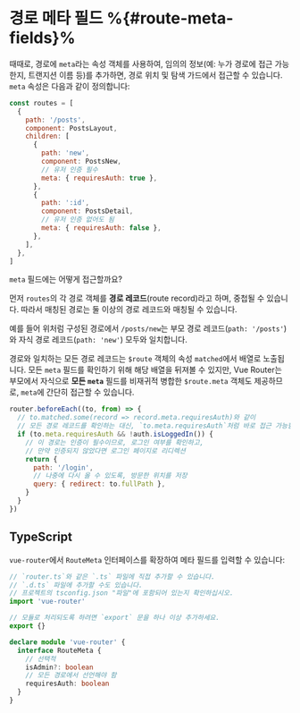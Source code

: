 # 경로 메타 필드 %{#route-meta-fields}%

<VueSchoolLink
href="https://vueschool.io/lessons/route-meta-fields"
title="Learn how to use route meta fields"
/>

때때로, 경로에 `meta`라는 속성 객체를 사용하여, 임의의 정보(예: 누가 경로에 접근 가능한지, 트랜지션 이름 등)를 추가하면, 경로 위치 및 탐색 가드에서 접근할 수 있습니다. `meta` 속성은 다음과 같이 정의합니다:

```js
const routes = [
  {
    path: '/posts',
    component: PostsLayout,
    children: [
      {
        path: 'new',
        component: PostsNew,
        // 유저 인증 필수
        meta: { requiresAuth: true },
      },
      {
        path: ':id',
        component: PostsDetail,
        // 유저 인증 없어도 됨
        meta: { requiresAuth: false },
      },
    ],
  },
]
```

`meta` 필드에는 어떻게 접근할까요?

<!-- TODO: the explanation about route records should be explained before and things should be moved here -->

먼저 `routes`의 각 경로 객체를 **경로 레코드**(route record)라고 하며, 중첩될 수 있습니다. 따라서 매칭된 경로는 둘 이상의 경로 레코드와 매칭될 수 있습니다.

예를 들어 위처럼 구성된 경로에서 `/posts/new`는 부모 경로 레코드(`path: '/posts'`)와 자식 경로 레코드(`path: 'new'`) 모두와 일치합니다.

경로와 일치하는 모든 경로 레코드는 `$route` 객체의 속성 `matched`에서 배열로 노출됩니다. 모든 `meta` 필드를 확인하기 위해 해당 배열을 뒤져볼 수 있지만, Vue Router는 부모에서 자식으로 **모든 `meta`** 필드를 비재귀적 병합한 `$route.meta` 객체도 제공하므로, `meta`에 간단히 접근할 수 있습니다.

```js
router.beforeEach((to, from) => {
  // to.matched.some(record => record.meta.requiresAuth)와 같이
  // 모든 경로 레코드를 확인하는 대신, `to.meta.requiresAuth`처럼 바로 접근 가능함.
  if (to.meta.requiresAuth && !auth.isLoggedIn()) {
    // 이 경로는 인증이 필수이므로, 로그인 여부를 확인하고,
    // 만약 인증되지 않았다면 로그인 페이지로 리디렉션
    return {
      path: '/login',
      // 나중에 다시 올 수 있도록, 방문한 위치를 저장
      query: { redirect: to.fullPath },
    }
  }
})
```

## TypeScript

`vue-router`에서 `RouteMeta` 인터페이스를 확장하여 메타 필드를 입력할 수 있습니다:

```ts
// `router.ts`와 같은 `.ts` 파일에 직접 추가할 수 있습니다.
// `.d.ts` 파일에 추가할 수도 있습니다.
// 프로젝트의 tsconfig.json "파일"에 포함되어 있는지 확인하십시오.
import 'vue-router'

// 모듈로 처리되도록 하려면 `export` 문을 하나 이상 추가하세요.
export {}

declare module 'vue-router' {
  interface RouteMeta {
    // 선택적
    isAdmin?: boolean
    // 모든 경로에서 선언해야 함
    requiresAuth: boolean
  }
}
```
